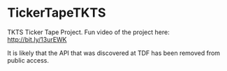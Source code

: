 TickerTapeTKTS
==============

TKTS Ticker Tape Project. Fun video of the project here: http://bit.ly/13urEWK

It is likely that the API that was discovered at TDF has been removed from public access.
